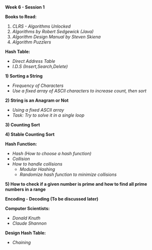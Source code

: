 **Week 6 - Session 1**

**Books to Read:**
1. *CLRS - Algorithms Unlocked*
2. *Algorithms by Robert Sedgewick (Java)*
3. *Algorithm Design Manual by Steven Skiena*
4. *Algorithm Puzzlers*

**Hash Table:**
- *Direct Address Table*
- *I.D.S (Insert,Search,Delete)*

**1) Sorting a String**
- *Frequency of Characters*
- *Use a fixed array of ASCII characters to increase count, then sort*

**2) String is an Anagram or Not**
- *Using a fixed ASCII array*
- *Task: Try to solve it in a single loop*

**3) Counting Sort**

**4) Stable Counting Sort**

**Hash Function:**
- *Hash (How to choose a hash function)*
- *Collision*
- *How to handle collisions*
  - *Modular Hashing*
  - *Randomize hash function to minimize collisions*

**5) How to check if a given number is prime and how to find all prime numbers in a range**

**Encoding - Decoding (To be discussed later)**

**Computer Scientists:**
- *Donald Knuth*
- *Claude Shannon*

**Design Hash Table:**
- *Chaining*
